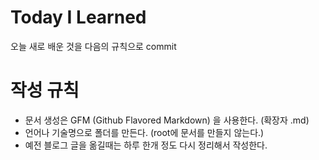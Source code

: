 # Today I Learned

오늘 새로 배운 것을 다음의 규칙으로 commit

# 작성 규칙

- 문서 생성은 GFM (Github Flavored Markdown) 을 사용한다. (확장자 .md)
- 언어나 기술명으로 폴더를 만든다. (root에 문서를 만들지 않는다.)
- 예전 블로그 글을 옮길때는 하루 한개 정도 다시 정리해서 작성한다.
